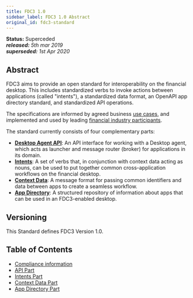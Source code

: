 ```yaml
---
title: FDC3 1.0
sidebar_label: FDC3 1.0 Abstract
original_id: fdc3-standard
---
```


**Status:** Superceded  
_**released:** 5th mar 2019_  
_**superseded:** 1st Apr 2020_  

## Abstract

FDC3 aims to provide an open standard for interoperability on the financial desktop. This includes standardized verbs to invoke actions between applications (called "intents"), a standardized data format, an OpenAPI app directory standard, and standardized API operations.

The specifications are informed by agreed business [use cases](use-cases/overview), and implemented and used by leading [financial industry participants](../../users).

The standard currently consists of four complementary parts:

- **[Desktop Agent API](api/api-spec)**: An API interface for working with a Desktop agent, which acts as launcher and message router (broker) for applications in its domain. 
- **[Intents](intents-spec)**: A set of verbs that, in conjunction with context data acting as nouns, can be used to put together common cross-application workflows on the financial desktop.
- **[Context Data](context-spec)**: A message format for passing common identifiers and data between apps to create a seamless workflow.
- **[App Directory](appd-spec)**: A structured repository of information about apps that can be used in an FDC3-enabled desktop.

## Versioning

This Standard defines FDC3 Version 1.0.

## Table of Contents

- [Compliance information](fdc3-compliance)
- [API Part](api/api-spec)
- [Intents Part](intents-spec)
- [Context Data Part](context-spec)
- [App Directory Part](appd-spec)
